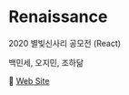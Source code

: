 # Renaissance   
2020 별빛신사리 공모전 (React)   
   
백민세, 오지민, 조하닮   
   
🔗 [Web Site](https://cho-hadam.github.io/Renaissance/)
